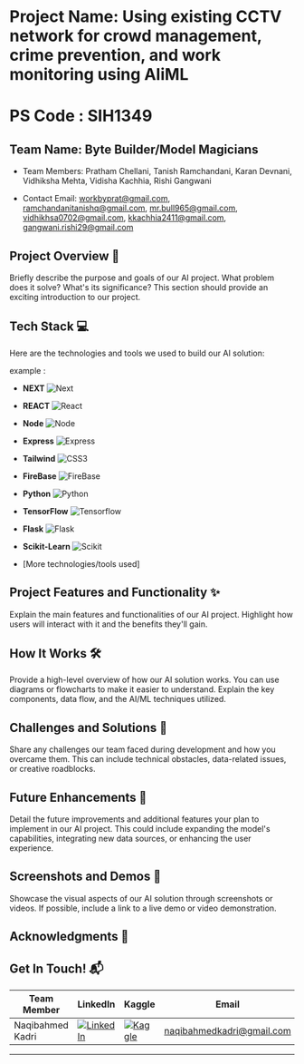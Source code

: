 # Project Name: Using existing CCTV network for crowd management, crime prevention, and work monitoring using AIiML
# PS Code : SIH1349

## Team Name: Byte Builder/Model Magicians
- Team Members: Pratham Chellani, Tanish Ramchandani, Karan Devnani, Vidhiksha Mehta, Vidisha Kachhia, Rishi Gangwani 

- Contact Email: workbyprat@gmail.com, ramchandanitanishq@gmail.com, mr.bull965@gmail.com, vidhikhsa0702@gmail.com, kkachhia2411@gmail.com, gangwani.rishi29@gmail.com 


## Project Overview 🚀
Briefly describe the purpose and goals of our AI project. What problem does it solve? What's its significance? This section should provide an exciting introduction to our project.

## Tech Stack 💻

Here are the technologies and tools we used to build our AI solution:

example :

* **NEXT** <img src="https://img.shields.io/badge/next.js-000000?style=for-the-badge&logo=nextdotjs&logoColor=white" alt="Next">
* **REACT** <img src="https://img.shields.io/badge/-ReactJs-61DAFB?logo=react&logoColor=white&style=for-the-badge" alt="React">
* **Node** <img src="https://img.shields.io/badge/Node.js-43853D?style=for-the-badge&logo=node.js&logoColor=white" alt="Node">
* **Express** <img src="https://img.shields.io/badge/Express.js-404D59?style=for-the-badge" alt="Express">
* **Tailwind** <img src="https://img.shields.io/badge/CSS3-1572B6?style=for-the-badge&logo=Tailwind" alt="CSS3">
* **FireBase** <img src="https://img.shields.io/badge/Firebase-039BE5?style=for-the-badge&logo=Firebase&logoColor=white" alt="FireBase">
* **Python** <img src="https://img.shields.io/badge/Python-3776AB?style=for-the-badge&logo=python" alt="Python">
* **TensorFlow**  <img src="https://img.shields.io/badge/TensorFlow-%23FF6F00.svg?style=for-the-badge&logo=TensorFlow&logoColor=white" alt="Tensorflow">
* **Flask**  <img src="https://img.shields.io/badge/flask-%23000.svg?style=for-the-badge&logo=flask&logoColor=white" alt="Flask">
* **Scikit-Learn** <img src="https://img.shields.io/badge/scikit--learn-%23F7931E.svg?style=for-the-badge&logo=scikit-learn&logoColor=white" alt="Scikit">
 
* [More technologies/tools used]


## Project Features and Functionality ✨
Explain the main features and functionalities of our AI project. Highlight how users will interact with it and the benefits they'll gain.

## How It Works 🛠️
Provide a high-level overview of how our AI solution works. You can use diagrams or flowcharts to make it easier to understand. Explain the key components, data flow, and the AI/ML techniques utilized.

## Challenges and Solutions 🧠
Share any challenges our team faced during development and how you overcame them. This can include technical obstacles, data-related issues, or creative roadblocks.

## Future Enhancements 🚧
Detail the future improvements and additional features your plan to implement in our AI project. This could include expanding the model's capabilities, integrating new data sources, or enhancing the user experience.

## Screenshots and Demos 📸
Showcase the visual aspects of our AI solution through screenshots or videos. If possible, include a link to a live demo or video demonstration.

## Acknowledgments 🙌


## Get In Touch! 📬


| Team Member | LinkedIn | Kaggle | Email |
|---|---|---|---|
| Naqibahmed Kadri | [![LinkedIn](https://img.shields.io/badge/LinkedIn-%230077B5.svg?style=for-the-badge&logo=linkedin)](https://www.linkedin.com/in/naqibahmed-kadri/) | [![Kaggle](https://img.shields.io/badge/Kaggle-%2320B2AA.svg?style=for-the-badge&logo=kaggle)](https://www.kaggle.com/nakibahmedkadri) | [naqibahmedkadri@gmail.com](mailto:naqibahmedkadri@gmail.com) |



---

